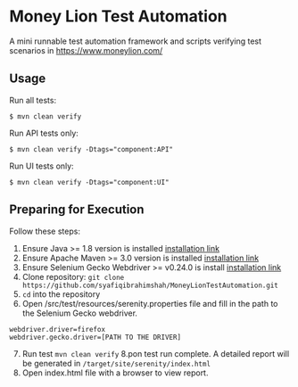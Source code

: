 Money Lion Test Automation
========

A mini runnable test automation framework and scripts verifying test scenarios in https://www.moneylion.com/

## Usage

Run all tests:

```
$ mvn clean verify
```

Run API tests only:

```
$ mvn clean verify -Dtags="component:API"
```

Run UI tests only:

```
$ mvn clean verify -Dtags="component:UI"
```

## Preparing for Execution

Follow these steps:

1. Ensure Java >= 1.8 version is installed [installation link](http://www.oracle.com/technetwork/java/javase/downloads/jdk8-downloads-2133151.html)
2. Ensure Apache Maven >= 3.0 version is installed [installation link](https://maven.apache.org/install.html)
3. Ensure Selenium Gecko Webdriver >= v0.24.0 is install [installation link](https://docs.seleniumhq.org/download/)
4. Clone repository: `git clone https://github.com/syafiqibrahimshah/MoneyLionTestAutomation.git`
5. `cd` into the repository
6. Open /src/test/resources/serenity.properties file and fill in the path to the Selenium Gecko webdriver.
```
webdriver.driver=firefox
webdriver.gecko.driver=[PATH TO THE DRIVER]
```
7. Run test
```mvn clean verify```
8.pon test run complete. A detailed report will be generated in
```/target/site/serenity/index.html```
6. Open index.html file with a browser to view report.

